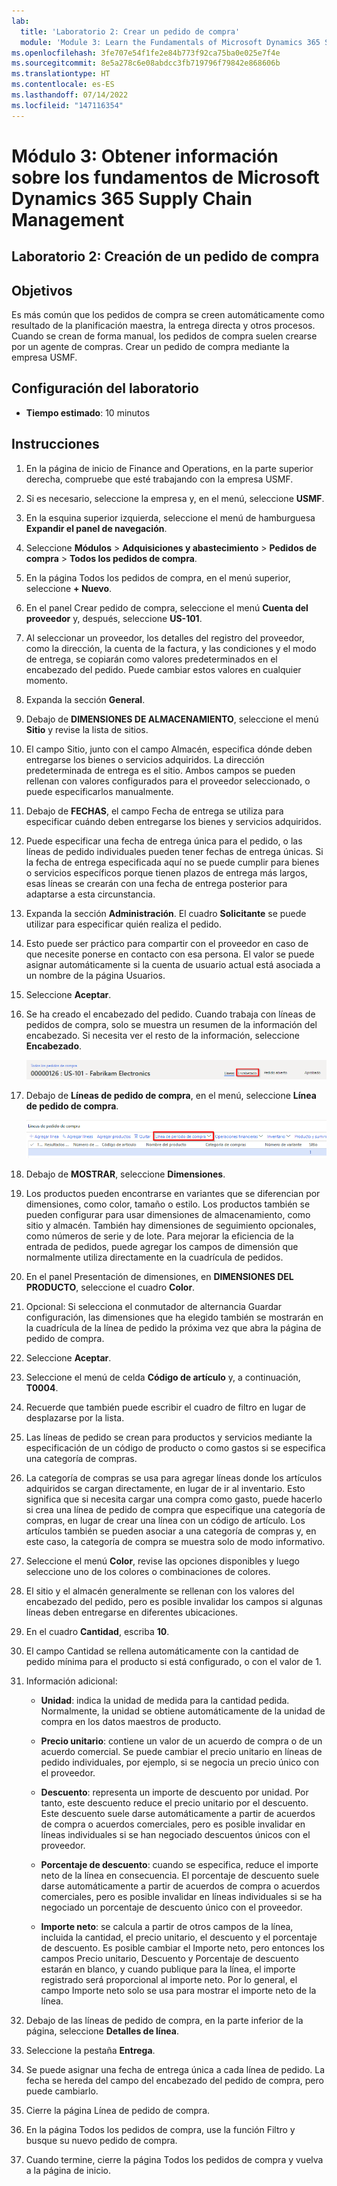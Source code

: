 ```yaml
---
lab:
  title: 'Laboratorio 2: Crear un pedido de compra'
  module: 'Module 3: Learn the Fundamentals of Microsoft Dynamics 365 Supply Chain Management'
ms.openlocfilehash: 3fe707e54f1fe2e84b773f92ca75ba0e025e7f4e
ms.sourcegitcommit: 8e5a278c6e08abdcc3fb719796f79842e868606b
ms.translationtype: HT
ms.contentlocale: es-ES
ms.lasthandoff: 07/14/2022
ms.locfileid: "147116354"
---
```

# <a name="module-3-learn-the-fundamentals-of-microsoft-dynamics-365-supply-chain-management"></a>Módulo 3: Obtener información sobre los fundamentos de Microsoft Dynamics 365 Supply Chain Management

## <a name="lab-2---create-a-purchase-order"></a>Laboratorio 2: Creación de un pedido de compra

## <a name="objectives"></a>Objetivos

Es más común que los pedidos de compra se creen automáticamente como resultado de la planificación maestra, la entrega directa y otros procesos. Cuando se crean de forma manual, los pedidos de compra suelen crearse por un agente de compras. Crear un pedido de compra mediante la empresa USMF.

## <a name="lab-setup"></a>Configuración del laboratorio

   - **Tiempo estimado**: 10 minutos

## <a name="instructions"></a>Instrucciones

1. En la página de inicio de Finance and Operations, en la parte superior derecha, compruebe que esté trabajando con la empresa USMF.

1. Si es necesario, seleccione la empresa y, en el menú, seleccione **USMF**.

1. En la esquina superior izquierda, seleccione el menú de hamburguesa **Expandir el panel de navegación**.

1. Seleccione **Módulos** > **Adquisiciones y abastecimiento** > **Pedidos de compra** > **Todos los pedidos de compra**.

1. En la página Todos los pedidos de compra, en el menú superior, seleccione **+ Nuevo**.

1. En el panel Crear pedido de compra, seleccione el menú **Cuenta del proveedor** y, después, seleccione **US-101**.

1. Al seleccionar un proveedor, los detalles del registro del proveedor, como la dirección, la cuenta de la factura, y las condiciones y el modo de entrega, se copiarán como valores predeterminados en el encabezado del pedido. Puede cambiar estos valores en cualquier momento.

1. Expanda la sección **General**.

1. Debajo de **DIMENSIONES DE ALMACENAMIENTO**, seleccione el menú **Sitio** y revise la lista de sitios.

1. El campo Sitio, junto con el campo Almacén, especifica dónde deben entregarse los bienes o servicios adquiridos. La dirección predeterminada de entrega es el sitio. Ambos campos se pueden rellenan con valores configurados para el proveedor seleccionado, o puede especificarlos manualmente.

1. Debajo de **FECHAS**, el campo Fecha de entrega se utiliza para especificar cuándo deben entregarse los bienes y servicios adquiridos.

1. Puede especificar una fecha de entrega única para el pedido, o las líneas de pedido individuales pueden tener fechas de entrega únicas. Si la fecha de entrega especificada aquí no se puede cumplir para bienes o servicios específicos porque tienen plazos de entrega más largos, esas líneas se crearán con una fecha de entrega posterior para adaptarse a esta circunstancia.

1. Expanda la sección **Administración**. El cuadro **Solicitante** se puede utilizar para especificar quién realiza el pedido.

1. Esto puede ser práctico para compartir con el proveedor en caso de que necesite ponerse en contacto con esa persona. El valor se puede asignar automáticamente si la cuenta de usuario actual está asociada a un nombre de la página Usuarios.

1. Seleccione **Aceptar**.

1. Se ha creado el encabezado del pedido. Cuando trabaja con líneas de pedidos de compra, solo se muestra un resumen de la información del encabezado. Si necesita ver el resto de la información, seleccione **Encabezado**.

    ![Imagen de pantalla que muestra la ubicación del menú Encabezado](./media/lp1-m3-purchase-order-header-option.png)

1. Debajo de **Líneas de pedido de compra**, en el menú, seleccione **Línea de pedido de compra**.

    ![Imagen de pantalla que muestra la ubicación de la opción de menú Línea de pedido de compra](./media/lp1-m3-purchase-order-purchase-order-line-menu.png)

1. Debajo de **MOSTRAR**, seleccione **Dimensiones**.

1. Los productos pueden encontrarse en variantes que se diferencian por dimensiones, como color, tamaño o estilo. Los productos también se pueden configurar para usar dimensiones de almacenamiento, como sitio y almacén. También hay dimensiones de seguimiento opcionales, como números de serie y de lote. Para mejorar la eficiencia de la entrada de pedidos, puede agregar los campos de dimensión que normalmente utiliza directamente en la cuadrícula de pedidos.

1. En el panel Presentación de dimensiones, en **DIMENSIONES DEL PRODUCTO**, seleccione el cuadro **Color**.

1. Opcional: Si selecciona el conmutador de alternancia Guardar configuración, las dimensiones que ha elegido también se mostrarán en la cuadrícula de la línea de pedido la próxima vez que abra la página de pedido de compra.

1. Seleccione **Aceptar**.

1. Seleccione el menú de celda **Código de artículo** y, a continuación, **T0004**.

1. Recuerde que también puede escribir el cuadro de filtro en lugar de desplazarse por la lista.

1. Las líneas de pedido se crean para productos y servicios mediante la especificación de un código de producto o como gastos si se especifica una categoría de compras.

1. La categoría de compras se usa para agregar líneas donde los artículos adquiridos se cargan directamente, en lugar de ir al inventario. Esto significa que si necesita cargar una compra como gasto, puede hacerlo si crea una línea de pedido de compra que especifique una categoría de compras, en lugar de crear una línea con un código de artículo. Los artículos también se pueden asociar a una categoría de compras y, en este caso, la categoría de compra se muestra solo de modo informativo.

1. Seleccione el menú **Color**, revise las opciones disponibles y luego seleccione uno de los colores o combinaciones de colores.

1. El sitio y el almacén generalmente se rellenan con los valores del encabezado del pedido, pero es posible invalidar los campos si algunas líneas deben entregarse en diferentes ubicaciones.

1. En el cuadro **Cantidad**, escriba **10**.

1. El campo Cantidad se rellena automáticamente con la cantidad de pedido mínima para el producto si está configurado, o con el valor de 1.

1. Información adicional:

    - **Unidad**: indica la unidad de medida para la cantidad pedida. Normalmente, la unidad se obtiene automáticamente de la unidad de compra en los datos maestros de producto.

    - **Precio unitario**: contiene un valor de un acuerdo de compra o de un acuerdo comercial. Se puede cambiar el precio unitario en líneas de pedido individuales, por ejemplo, si se negocia un precio único con el proveedor.

    - **Descuento**: representa un importe de descuento por unidad. Por tanto, este descuento reduce el precio unitario por el descuento. Este descuento suele darse automáticamente a partir de acuerdos de compra o acuerdos comerciales, pero es posible invalidar en líneas individuales si se han negociado descuentos únicos con el proveedor.

    - **Porcentaje de descuento**: cuando se especifica, reduce el importe neto de la línea en consecuencia. El porcentaje de descuento suele darse automáticamente a partir de acuerdos de compra o acuerdos comerciales, pero es posible invalidar en líneas individuales si se ha negociado un porcentaje de descuento único con el proveedor.

    - **Importe neto**: se calcula a partir de otros campos de la línea, incluida la cantidad, el precio unitario, el descuento y el porcentaje de descuento. Es posible cambiar el Importe neto, pero entonces los campos Precio unitario, Descuento y Porcentaje de descuento estarán en blanco, y cuando publique para la línea, el importe registrado será proporcional al importe neto. Por lo general, el campo Importe neto solo se usa para mostrar el importe neto de la línea.

1. Debajo de las líneas de pedido de compra, en la parte inferior de la página, seleccione **Detalles de línea**.

1. Seleccione la pestaña **Entrega**.

1. Se puede asignar una fecha de entrega única a cada línea de pedido. La fecha se hereda del campo del encabezado del pedido de compra, pero puede cambiarlo.

1. Cierre la página Línea de pedido de compra.

1. En la página Todos los pedidos de compra, use la función Filtro y busque su nuevo pedido de compra.

1. Cuando termine, cierre la página Todos los pedidos de compra y vuelva a la página de inicio.
